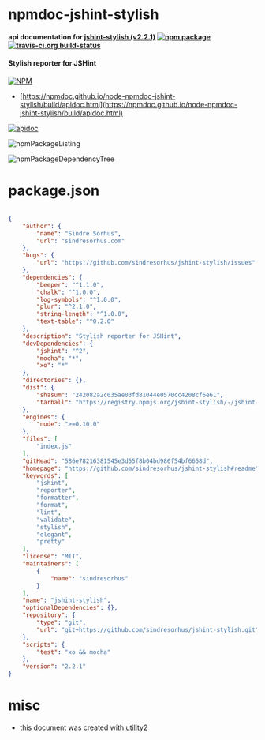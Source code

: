 # npmdoc-jshint-stylish

#### api documentation for  [jshint-stylish (v2.2.1)](https://github.com/sindresorhus/jshint-stylish#readme)  [![npm package](https://img.shields.io/npm/v/npmdoc-jshint-stylish.svg?style=flat-square)](https://www.npmjs.org/package/npmdoc-jshint-stylish) [![travis-ci.org build-status](https://api.travis-ci.org/npmdoc/node-npmdoc-jshint-stylish.svg)](https://travis-ci.org/npmdoc/node-npmdoc-jshint-stylish)

#### Stylish reporter for JSHint

[![NPM](https://nodei.co/npm/jshint-stylish.png?downloads=true&downloadRank=true&stars=true)](https://www.npmjs.com/package/jshint-stylish)

- [https://npmdoc.github.io/node-npmdoc-jshint-stylish/build/apidoc.html](https://npmdoc.github.io/node-npmdoc-jshint-stylish/build/apidoc.html)

[![apidoc](https://npmdoc.github.io/node-npmdoc-jshint-stylish/build/screenCapture.buildCi.browser.%252Ftmp%252Fbuild%252Fapidoc.html.png)](https://npmdoc.github.io/node-npmdoc-jshint-stylish/build/apidoc.html)

![npmPackageListing](https://npmdoc.github.io/node-npmdoc-jshint-stylish/build/screenCapture.npmPackageListing.svg)

![npmPackageDependencyTree](https://npmdoc.github.io/node-npmdoc-jshint-stylish/build/screenCapture.npmPackageDependencyTree.svg)



# package.json

```json

{
    "author": {
        "name": "Sindre Sorhus",
        "url": "sindresorhus.com"
    },
    "bugs": {
        "url": "https://github.com/sindresorhus/jshint-stylish/issues"
    },
    "dependencies": {
        "beeper": "^1.1.0",
        "chalk": "^1.0.0",
        "log-symbols": "^1.0.0",
        "plur": "^2.1.0",
        "string-length": "^1.0.0",
        "text-table": "^0.2.0"
    },
    "description": "Stylish reporter for JSHint",
    "devDependencies": {
        "jshint": "^2",
        "mocha": "*",
        "xo": "*"
    },
    "directories": {},
    "dist": {
        "shasum": "242082a2c035ae03fd81044e0570cc4208cf6e61",
        "tarball": "https://registry.npmjs.org/jshint-stylish/-/jshint-stylish-2.2.1.tgz"
    },
    "engines": {
        "node": ">=0.10.0"
    },
    "files": [
        "index.js"
    ],
    "gitHead": "586e78216381545e3d55f8b04bd986f54bf6658d",
    "homepage": "https://github.com/sindresorhus/jshint-stylish#readme",
    "keywords": [
        "jshint",
        "reporter",
        "formatter",
        "format",
        "lint",
        "validate",
        "stylish",
        "elegant",
        "pretty"
    ],
    "license": "MIT",
    "maintainers": [
        {
            "name": "sindresorhus"
        }
    ],
    "name": "jshint-stylish",
    "optionalDependencies": {},
    "repository": {
        "type": "git",
        "url": "git+https://github.com/sindresorhus/jshint-stylish.git"
    },
    "scripts": {
        "test": "xo && mocha"
    },
    "version": "2.2.1"
}
```



# misc
- this document was created with [utility2](https://github.com/kaizhu256/node-utility2)
